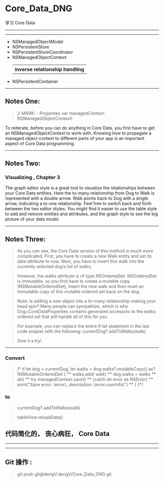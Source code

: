 # Core_Data_DNG


学习 Core Data








<hr>



<hr>


<ul>

<li>
NSManagedObjectModel

</li>

<li>
NSPersistentStore

</li>

<li>
NSPersistentStoreCoordinator

</li>

<li>
NSManagedObjectContext

<table>
<tr>
<th>
inverse relationship handling

</th>

</tr>

</table>

</li>

<li>
NSPersistentContainer

</li>
</ul>

<hr>





## Notes One:


> // MARK: - Properties
> var managedContext: NSManagedObjectContext!


To reiterate, before you can do anything in Core Data, you first have to get an NSManagedObjectContext to work with. Knowing how to propagate a managed object context to different parts of your app is an important aspect of Core Data programming.

<hr>

## Notes Two: 

### Visualizing , Chapter 3

The graph editor style is a great tool to visualize the relationships between your Core Data entities. Here the to-many relationship from Dog to Walk is represented with a double arrow. Walk points back to Dog with a single arrow, indicating a to-one relationship.
Feel free to switch back and forth between the two editor styles. You might find it easier to use the table style to add and remove entities and attributes, and the graph style to see the big picture of your data model.

<hr>


## Notes Three:


> As you can see, the Core Data version of this method is much more complicated. First, you have to create a new Walk entity and set its date attribute to now. Next, you have to insert this walk into the currently selected dog’s list of walks.

> However, the walks attribute is of type NSOrderedSet. NSOrderedSet is immutable, so you first have to create a mutable copy (NSMutableOrderedSet), insert the new walk and then reset an immutable copy of this mutable ordered set back on the dog.

> Note: Is adding a new object into a to-many relationship making your head spin? Many people can sympathize, which is why Dog+CoreDataProperties contains generated accessors to the walks ordered set that will handle all of this for you.

> For example, you can replace the entire if-let statement in the last code snippet with the following:
> currentDog?.addToWalks(walk)

> Give it a try!




<hr>


### Convert


> /* if let dog = currentDog, let walks = dog.walks?.mutableCopy() as?    NSMutableOrderedSet {
> **            walks.add( walk)
> **          dog.walks = walks
> **                do{
> **                   try managedContext.save()
> **                }catch let error as NSError{
> **                    print("Save error: \(error), description: \(error.userInfo)")
> **                }
> }*/



### to


> currentDog?.addToWalks(walk)

> tableView.reloadData()

## 代码简化的， 丧心病狂， Core Data




<hr>



<hr>





## Git 操作 :

> git push git@dengV:dengV/Core_Data_DNG.git
